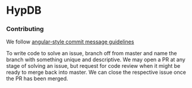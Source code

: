 # HypDB

### Contributing
We follow [angular-style commit message guidelines](https://github.com/angular/angular/blob/master/CONTRIBUTING.md#commit)

To write code to solve an issue, branch off from master and name the branch with something unique and descriptive. We may open a PR at any stage of solving an issue, but request for code review when it might be ready to merge back into master. We can close the respective issue once the PR has been merged.
